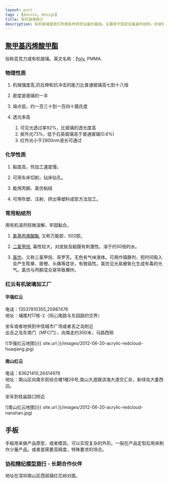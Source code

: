 ```yaml
---
layout: post
tags : [device, design]
title: 有机玻璃简介
description: 有机玻璃是我们所做各种视觉设备的基础。主要用于固定设备器件结构，封装保护光学空间，支撑用户界面，美化外观。为了更好的使用有机玻璃，在这里集中总结有机玻璃的各种性质。
---
```


## [聚甲基丙烯酸甲酯](http://zh.wikipedia.org/wiki/%E4%BA%9A%E5%85%8B%E5%8A%9B)

俗称亚克力或有机玻璃。英文名称：[Poly](http://tinyurl.com/6tuh9a9), PMMA.

### 物理性质   

1. 机械强度高,抗拉伸和抗冲击的能力比普通玻璃高七到十八倍  

2. 密度是玻璃的一半  

3. 熔点低，约一百三十到一百四十摄氏度 

4. 透光率高  

    1. 可见光透过率92%，比玻璃的透光度高
    2. 紫外光73%，低于石英玻璃高于普通玻璃(0.6%)
    3. 红外光小于2800nm波长可通过

### 化学性质    

1. 黏度高，热加工速度慢。

2. 可用车床切削，钻床钻孔。

3. 能用丙酮、氯仿粘结

4. 可用吹塑、注射、挤出等塑料成型方法加工。

### 常用粘结剂    
用有机溶剂轻微溶解，牢固黏合。

1. [氰基丙烯酸酯](http://zh.wikipedia.org/wiki/%E6%B0%B0%E5%9F%BA%E4%B8%99%E7%83%AF%E9%85%B8%E9%85%AF), 又称万能胶、502胶。

2. [二氯甲烷](http://zh.wikipedia.org/wiki/%E4%BA%8C%E6%B0%AF%E7%94%B2%E7%83%B7), 毒性较大，对皮肤及黏膜有刺激性。溶于约50倍的水。

3. [氯仿](http://zh.wikipedia.org/wiki/%E6%B0%AF%E4%BB%BF)，又称三氯甲烷、哥罗芳。无色有气味液体。可用作镇静剂，短时间吸入会产生眩晕、疲倦、头痛等症状，有致癌性。氯仿见光易被氧化生成有毒的光气。氯仿与丙酮混合易导致爆炸。

### 红云有机玻璃加工厂  

#### 华强红云  

电话：13537810355,25987476  
地址：埔尾村17栋-2（同心南路与东园路的交界）
  
坐车或者地铁到中信城市广场或者吉之岛附近  
出吉之岛东南门（MFC门），向南走约300米，马路西侧  
  
![华强红云地图]({{ site.url }}/images/2012-06-20-acrylic-redcloud-huaqiang.jpg)

#### 南山红云

电话：83621410,26414978  
地址：南山区向南东街综合楼1楼26号,南山大道跟滨海大道交汇处，新绿岛大厦西边。  
  
坐车到桂庙路口附近  
  
![南山红云地图]({{ site.url }}/images/2012-06-20-acrylic-redcloud-nanshan.jpg)


## 手板

手板用来做产品原型，或者模具。可以实现复杂的外形。一般在产品定型后用来制作少量产品。或者是需要高精度，特殊要求的场合。

### [协和精纪模型商行](http://www.xiehejingji.com/index.asp) - 长期合作伙伴

地址在深圳南山区西丽镇红花岭对面。
